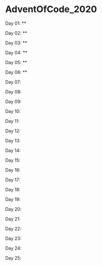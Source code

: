 ﻿# AdventOfCode_2020

Day 01: \*\*

Day 02: \*\*

Day 03: \*\*

Day 04: \*\*

Day 05: \*\*

Day 06: \*\*

Day 07:

Day 08:

Day 09:

Day 10:

Day 11:

Day 12:

Day 13:

Day 14:

Day 15:

Day 16:

Day 17:

Day 18:

Day 19:

Day 20:

Day 21:

Day 22:

Day 23:

Day 24:

Day 25:
